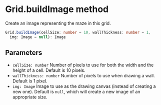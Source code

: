# Grid.buildImage method

Create an image representing the maze in this grid.

```typescript
Grid.buildImage(cellSize: number = 10, wallThickness: number = 1,
  img: Image = null): Image
```

## Parameters

- `cellSize: number` Number of pixels to use for both the width and the height of a cell. Default is 10 pixels.
- `wallThickness: number` Number of pixels to use when drawing a wall. Default is 1 pixel.
- `img: Image` Image to use as the drawing canvas (instead of creating a new one). Default is `null`, which will create a new image of an appropriate size.